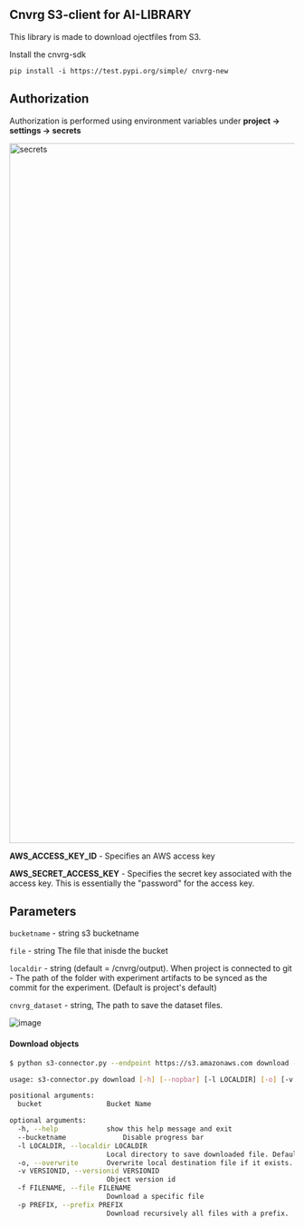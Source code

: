 
## Cnvrg S3-client for AI-LIBRARY

This library is made to download ojectfiles from S3.

Install the cnvrg-sdk 

```pip install -i https://test.pypi.org/simple/ cnvrg-new```

## Authorization
Authorization is performed using environment variables under **project -> settings -> secrets**

<img width="1234" alt="secrets" src="https://user-images.githubusercontent.com/88431066/138663758-a71b796b-ad33-46a3-9566-255a8e674c30.png">


**AWS_ACCESS_KEY_ID** - Specifies an AWS access key

**AWS_SECRET_ACCESS_KEY** - Specifies the secret key associated with the access key. This is essentially the "password" for the access key.

## Parameters

``` bucketname ``` - string s3 bucketname

``` file ``` - string The file that inisde the bucket

``` localdir ``` - string (default = /cnvrg/output). When project is connected to git - The path of the folder with experiment artifacts to be synced as the commit for the experiment. (Default is project's default)

```cnvrg_dataset``` - string, The path to save the dataset files.

![image](https://user-images.githubusercontent.com/88431066/138676166-3aa696bb-f43f-4d12-80a8-2b88945787dc.png)


#### Download objects

```bash
$ python s3-connector.py --endpoint https://s3.amazonaws.com download --bucketname cnvrg-bucket --file file.csv --localdir /cnvrg/output --cnvrg_data <datasetname>

usage: s3-connector.py download [-h] [--nopbar] [-l LOCALDIR] [-o] [-v VERSIONID] (-f FILENAME | -p PREFIX) bucket

positional arguments:
  bucket                Bucket Name

optional arguments:
  -h, --help            show this help message and exit
  --bucketname              Disable progress bar
  -l LOCALDIR, --localdir LOCALDIR
                        Local directory to save downloaded file. Default current directory
  -o, --overwrite       Overwrite local destination file if it exists. Default false
  -v VERSIONID, --versionid VERSIONID
                        Object version id
  -f FILENAME, --file FILENAME
                        Download a specific file
  -p PREFIX, --prefix PREFIX
                        Download recursively all files with a prefix.
```

